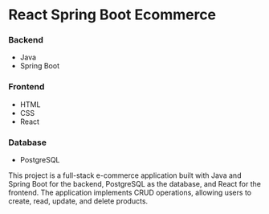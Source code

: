 # React Spring Boot Ecommerce

### Backend

- Java
- Spring Boot

### Frontend

- HTML
- CSS
- React

### Database

- PostgreSQL

This project is a full-stack e-commerce application built with Java and Spring Boot for the backend, PostgreSQL as the database, and React for the frontend. The application implements CRUD operations, allowing users to create, read, update, and delete products.
